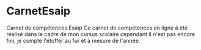 # CarnetEsaip
Carnet de compétences Esaip
Ce carnet de compétences en ligne à été réalisé dans le cadre de mon cursus scolaire cependant il n'est pas encore fini, je compte l'étoffer au fur et à mesure de l'année.
